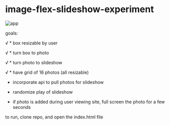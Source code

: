 # image-flex-slideshow-experiment
![app](http://i.imgur.com/dokppXA.png)

goals:

√ * box resizable by user

√ * turn box to photo

√ * turn photo to slideshow
 
√ * have grid of 16 photos (all resizable) 

* incorporate api to pull photos for slideshow
 
* randomize play of slideshow
 
* if photo is added during user viewing site, full screen the photo for a few seconds

to run, clone repo, and open the index.html file
